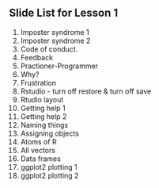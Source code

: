## Slide List for Lesson 1
1. Imposter syndrome 1
2. Imposter syndrome 2
3. Code of conduct.
4. Feedback
3. Practioner-Programmer
4. Why?
5. Frustration 
6. Rstudio - turn off restore & turn off save
8. Rtudio layout
9. Getting help 1
10. Getting help 2
11. Naming things
12. Assigning objects
13. Atoms of R
14. All vectors
15. Data frames
16. ggplot2 plotting 1
17. ggplot2 plotting 2